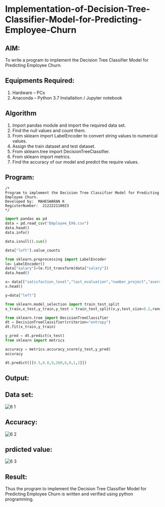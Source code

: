 # Implementation-of-Decision-Tree-Classifier-Model-for-Predicting-Employee-Churn

## AIM:
To write a program to implement the Decision Tree Classifier Model for Predicting Employee Churn.

## Equipments Required:
1. Hardware – PCs
2. Anaconda – Python 3.7 Installation / Jupyter notebook

## Algorithm
1. Import pandas module and import the required data set.
2. Find the null values and count them.
3. From sklearn import LabelEncoder to convert string values to numerical values.
4. Assign the train dataset and test dataset.
5. From sklearn.tree import DecisionTreeClassifier.
6. From sklearn import metrics.
7. Find the accuracy of our model and predict the require values.

## Program:
```
/*
Program to implement the Decision Tree Classifier Model for Predicting Employee Churn.
Developed by:  MAHESWARAN K
RegisterNumber:  212222110023
*/
```

```python
import pandas as pd
data = pd.read_csv("Employee_EX6.csv")
data.head()
data.info()

data.isnull().sum()

data["left"].value_counts

from sklearn.preprocessing import LabelEncoder
le= LabelEncoder()
data["salary"]=le.fit_transform(data["salary"])
data.head()

x= data[["satisfaction_level","last_evaluation","number_project","average_montly_hours","time_spend_company","Work_accident","promotion_last_5years","salary"]]
x.head()

y=data["left"]

from sklearn.model_selection import train_test_split
x_train,x_test,y_train,y_test = train_test_split(x,y,test_size=0.2,random_state = 100)

from sklearn.tree import DecisionTreeClassifier
dt = DecisionTreeClassifier(criterion="entropy")
dt.fit(x_train,y_train)

y_pred = dt.predict(x_test)
from sklearn import metrics

accuracy = metrics.accuracy_score(y_test,y_pred)
accuracy

dt.predict([[0.5,0.8,9,260,6,0,1,2]])
```

## Output:

## Data set:

![6 1](https://github.com/SaiPraneeth04/Implementation-of-Decision-Tree-Classifier-Model-for-Predicting-Employee-Churn/assets/119390353/c2ec3656-3c03-424d-b300-5f20f3a9dd5a)


## Accuracy:

![6 2](https://github.com/SaiPraneeth04/Implementation-of-Decision-Tree-Classifier-Model-for-Predicting-Employee-Churn/assets/119390353/7fc7d62e-30ca-4f03-bb09-35401a891cc0)


## prdicted value:

![6 3](https://github.com/SaiPraneeth04/Implementation-of-Decision-Tree-Classifier-Model-for-Predicting-Employee-Churn/assets/119390353/18bba09d-3383-4c3b-acd5-818ca3861e0c)


## Result:
Thus the program to implement the  Decision Tree Classifier Model for Predicting Employee Churn is written and verified using python programming.

